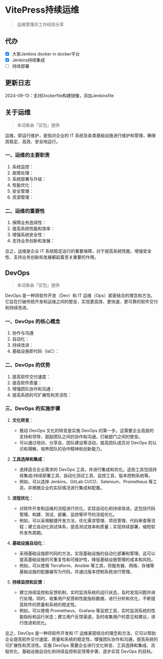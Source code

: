 # VitePress持续运维

> 运维管理员工作经验分享

## 代办
* [x]  大家Jenkins docker in docker平台
* [x]  Jenkins持续集成
* [ ]  持续部署

## 更新日志

2024-09-13：支持Dockerfile构建镜像，添加Jenkinsfile

## 关于运维

> 本词条由「豆包」提供

运维，即运行维护，是指对企业的 IT 系统及各类基础设施进行维护和管理，确保其稳定、高效、安全地运行。

### 一、运维的主要职责

1. 系统监控：
2. 故障处理：
3. 系统部署与升级：
4. 性能优化：
5. 安全管理：
6. 资源管理：

### 二、运维的重要性

1. 保障业务连续性：
2. 提高系统性能和效率：
3. 增强系统安全性：
4. 支持业务创新和发展：

总之，运维是企业 IT 系统稳定运行的重要保障，对于提高系统性能、增强安全性、支持业务创新和发展都起着至关重要的作用。

## DevOps

> 本词条由「豆包」提供

DevOps 是一种将软件开发（Dev）和 IT 运维（Ops）紧密结合的理念和方法。它旨在打破传统开发和运维之间的壁垒，实现更高效、更快速、更可靠的软件交付和持续改进。

### 一、DevOps 的核心概念

1. 协作与沟通
2. 自动化：
3. 持续改进：
4. 基础设施即代码（IaC）：

### 二、DevOps 的优势

1. 提高软件交付速度：
2. 提高软件质量：
3. 增强团队协作和沟通：
4. 提高系统的可扩展性和灵活性：

### 三、DevOps 的实施步骤

1. **文化转变**：

   - 推动 DevOps 文化的转变是实施 DevOps 的第一步。这需要企业高层的支持和领导，鼓励团队之间的协作和沟通，打破部门之间的壁垒。
   - 可以通过培训、分享会、团队建设等活动，提高团队成员对 DevOps 的认识和理解，培养团队的协作精神和创新能力。
2. **工具选择和集成**：

   - 选择适合企业需求的 DevOps 工具，并进行集成和优化。这些工具包括持续集成/持续部署工具、自动化测试工具、监控工具、版本控制系统等。
   - 例如，可以选择 Jenkins、GitLab CI/CD、Selenium、Prometheus 等工具，并根据企业的实际情况进行集成和配置。
3. **流程优化**：

   - 对软件开发和运维的流程进行优化，实现自动化和持续改进。这包括代码管理、构建、测试、部署、监控等环节的流程优化。
   - 例如，可以采用敏捷开发方法，优化需求管理、项目管理、代码审查等流程；建立自动化测试体系，提高测试效率和质量；实现持续部署，缩短软件发布周期。
4. **基础设施自动化**：

   - 采用基础设施即代码的方法，实现基础设施的自动化部署和管理。这可以提高基础设施的可重复性和可维护性，降低基础设施管理的成本和风险。
   - 例如，可以使用 Terraform、Ansible 等工具，将服务器、网络、存储等基础设施的配置编写为代码，并通过版本控制系统进行管理。
5. **持续监控和反馈**：

   - 建立持续监控和反馈机制，实时监测系统的运行状态，及时发现问题并进行处理。同时，收集用户反馈和性能指标数据，进行分析和优化，不断提高软件的质量和系统的稳定性。
   - 例如，可以使用 Prometheus、Grafana 等监控工具，实时监测系统的性能指标和运行状态；建立用户反馈渠道，及时收集用户的意见和建议，进行改进和优化。

总之，DevOps 是一种将软件开发和 IT 运维紧密结合的理念和方法，它可以帮助企业提高软件交付速度、质量和系统的稳定性，增强团队协作和沟通，提高系统的可扩展性和灵活性。实施 DevOps 需要企业进行文化转变、工具选择和集成、流程优化、基础设施自动化和持续监控和反馈等步骤，逐步实现 DevOps 的目标。
